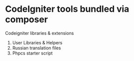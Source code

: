 CodeIgniter tools bundled via composer
======================================

Codeigniter libraries & extensions

1. User Libraries & Helpers
2. Russian translation files
3. Phpcs starter script
